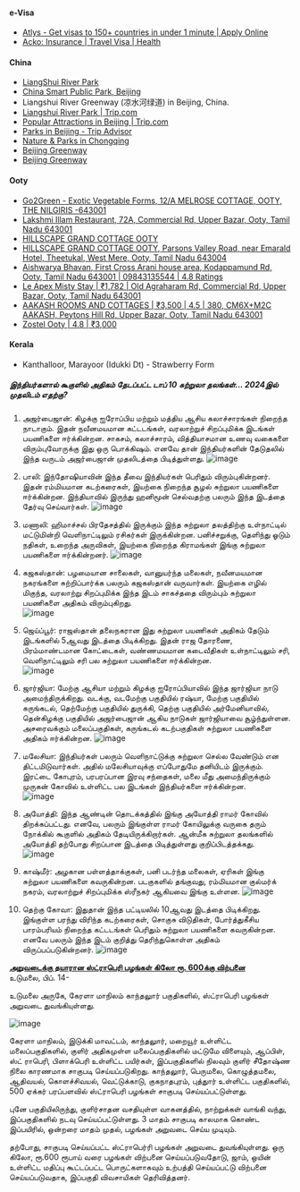 #### e-Visa
- [Atlys - Get visas to 150+ countries in under 1 minute | Apply Online](https://www.atlys.com/)
- [Acko: Insurance | Travel Visa | Health](https://www.acko.com/t/travel)

#### China
- [LiangShui River Park](https://www.chinaadvent.com/liangshui-river-park/)
- [China Smart Public Park, Beijing](https://www.youtube.com/watch?v=nilIBKiNP_I)
- Liangshui River Greenway (凉水河绿道) in Beijing, China.
- [ Liangshui River Park | Trip.com](https://www.trip.com/travel-guide/attraction/beijing/district-1-liangshui-river-park-31671159/)
- [Popular Attractions in Beijing | Trip.com](https://www.trip.com/travel-guide/attraction/beijing-1/tourist-attractions/?locale=en-XX&curr=USD)
- [Parks in Beijing - Trip Advisor](https://www.tripadvisor.in/Attractions-g294212-Activities-c57-t70-Beijing.html)
- [Nature & Parks in Chongqing](https://www.tripadvisor.in/Attractions-g294213-Activities-c57-Chongqing.html)
- [Beijing Greenway](https://english.beijing.gov.cn/specials/livablegreenbeijing/naturalbeauty/greenway/202312/t20231222_3507690.html)
- [Beijing Greenway](https://english.beijing.gov.cn/specials/livablegreenbeijing/naturalbeauty/greenway/)

#### Ooty
- [Go2Green - Exotic Vegetable Forms, 12/A MELROSE COTTAGE, OOTY, THE NILGIRIS -643001](https://www.go2green.in/)
- [Lakshmi Illam Restaurant, 72A, Commercial Rd, Upper Bazar, Ooty, Tamil Nadu 643001](https://maps.app.goo.gl/fNoL2v3GnyVN9qjM6)
- [HILLSCAPE GRAND COTTAGE OOTY](https://maps.app.goo.gl/bVU2afaxPEegM7cX9)
- [HILLSCAPE GRAND COTTAGE OOTY, Parsons Valley Road, near Emarald Hotel, Theetukal, West Mere, Ooty, Tamil Nadu 643004](https://hillscapegrand.com/)
- [Aishwarya Bhavan, First Cross Arani house area, Kodappamund Rd, Ooty, Tamil Nadu 643001 | 09843135544 | 4.8 Ratings](https://maps.app.goo.gl/NGrVkBRWPfe6fUsAA)
- [Le Apex Misty Stay | ₹1,782 | Old Agraharam Rd, Commercial Rd, Upper Bazar, Ooty, Tamil Nadu 643001](https://maps.app.goo.gl/whiTs4zYwdkZrTrK6)
- [AAKASH ROOMS AND COTTAGES | ₹3,500 | 4.5 | 380, CM6X+M2C AAKASH, Peytons Hill Rd, Upper Bazar, Ooty, Tamil Nadu 643001](https://maps.app.goo.gl/mLEk2UmnfAdpizLH6)
- [Zostel Ooty | 4.8 | ₹3,000](https://maps.app.goo.gl/4gJpd7JuQGWNrz9d8)

#### Kerala
- Kanthalloor, Marayoor (Idukki Dt) -  Strawberry Form

##### இந்தியர்களால் கூகுளில் அதிகம் தேடப்பட்ட டாப் 10 சுற்றுலா தலங்கள்... 2024இல் முதலிடம் எதற்கு?
1. அஜர்பைஜான்: கிழக்கு ஐரோப்பிய மற்றும் மத்திய ஆசிய கலாச்சாரங்கள் நிறைந்த நாடாகும். இதன் நவீனமயமான கட்டடங்கள், வரலாற்றுச் சிறப்புமிக்க இடங்கள் பயணிகளை ஈர்க்கின்றன. சாகசம், கலாச்சாரம், வித்தியாசமான உணவு வகைகளை விரும்புவோருக்கு இது ஒரு பொக்கிஷம். எனவே தான் இந்தியர்களின் தேடுதலில் இந்த வருடம் அஜர்பைஜான் முதலிடத்தை பிடித்துள்ளது.
![image](https://github.com/user-attachments/assets/49ab89a6-afa1-4044-b2cf-70ccf35c9bcb)

2. பாலி: இந்தோஷியாவின் இந்த தீவை இந்தியர்கள் பெரிதும் விரும்புகின்றனர். இதன் ரம்மியமான கடற்கரைகள், இயற்கை நிறைந்த சூழல் சுற்றுலா பயணிகளை ஈர்க்கின்றன. இந்தியாவில் இருந்து ஹனிமூன் செல்வதற்கு பலரும் இந்த இடத்தை தேர்வு செய்வார்கள்.
![image](https://github.com/user-attachments/assets/9e0e0ce5-859b-4e6b-864e-3c43433b5e34)

3. மணாலி: ஹிமாச்சல் பிரதேசத்தில் இருக்கும் இந்த சுற்றுலா தலத்திற்கு உள்நாட்டில் மட்டுமின்றி வெளிநாட்டிலும் ரசிகர்கள் இருக்கின்றன. பனிச்சறுக்கு, தெளிந்து ஓடும் நதிகள், உறைந்த அருவிகள், இயற்கை நிறைந்த கிராமங்கள் இங்கு சுற்றுலா பயணிகளை ஈர்க்கின்றனர்.
![image](https://github.com/user-attachments/assets/706dfddf-c4b2-496a-abe2-83277064eb32)

4. கஜகஸ்தான்: பழமையான சாலைகள், வானுயர்ந்த மலைகள், நவீனமயமான நகரங்களை சுற்றிப்பார்க்க பலரும் கஜகஸ்தான் வருவார்கள். இயற்கை எழில் மிகுந்த, வரலாற்று சிறப்புமிக்க இந்த இடம் சாகச்ததை விரும்பும் சுற்றுலா பயணிகளை அதிகம் விரும்புகிறது.   
![image](https://github.com/user-attachments/assets/bf68f087-2f6f-4241-8aca-6291b1b24f61)

5. ஜெய்ப்பூர்: ராஜஸ்தான் தலைநகரான இது சுற்றுலா பயணிகள் அதிகம் தேடும் இடங்களில் 5ஆவது இடத்தை பிடிக்கிறது. இதன் ராஜ தோரணை, பிரம்மாண்டமான கோட்டைகள், வண்ணமயமான கடைவீதிகள் உள்நாட்டிலும் சரி, வெளிநாட்டிலும் சரி பல சுற்றுலா பயணிகளை ஈர்க்கின்றன.   
![image](https://github.com/user-attachments/assets/056c9527-687f-4720-ab9c-78c74fe05e99)

6. ஜார்ஜியா: மேற்கு ஆசியா மற்றும் கிழக்கு ஐரோப்பியாவில் இந்த ஜார்ஜியா நாடு அமைந்திருக்கிறது. வடக்கு, வடமேற்கு பகுதியில் ரஷ்யா, மேற்கு பகுதியில் கருங்கடல், தெற்மேற்கு பகுதியில் துருக்கி, தெற்கு பகுதியில் அர்மேனியாவில், தென்கிழக்கு பகுதியில் அஜர்பைஜான் ஆகிய நாடுகள் ஜார்ஜியாவை சூழ்ந்துள்ளன. அசரைவக்கும் மலைப்பகுதிகள், கருங்கடல் கடற்பகுதிகள் சுற்றுலா பயணிகளை அதிகம் ஈர்க்கின்றன. 
![image](https://github.com/user-attachments/assets/5d8c0aae-a677-4fc9-b43d-02551e9b4b50)

7. மலேசியா: இந்தியர்கள் பலரும் வெளிநாட்டுக்கு சுற்றுலா செல்ல வேண்டும் என திட்டமிடுவார்கள். அதில் மலேசியாவுக்கு எப்போதுமே தனியிடம் இருக்கும். இரட்டை கோபுரம், பரபரப்பான இரவு சந்தைகள், மலை மீது அமைந்திருக்கும் முருகன் கோவில் உள்ளிட்ட பல இடங்கள் இந்தியர்களை ஈர்க்கின்றன.   
![image](https://github.com/user-attachments/assets/8829522d-cbcf-4934-be25-9e4278397a1d)

8. அயோத்தி: இந்த ஆண்டின் தொடக்கத்தில் இங்கு அயோத்தி ராமர் கோவில் திறக்கப்பட்டது. எனவே, பலரும் இங்குள்ள ராமர் கோயிலுக்கு வருகை தரும் நோக்கில் கூகுளில் அதிகம் தேடியிருக்கிறார்கள். ஆன்மீக சுற்றுலா தலங்களில் அயோத்தி தற்போது சிறப்பான இடத்தை பிடித்துள்ளது குறிப்பிடத்தக்கது.  
![image](https://github.com/user-attachments/assets/4fa0266e-faff-432f-ab29-b84e17968b2a)

9. காஷ்மீர்: அழகான பள்ளத்தாக்குகள், பனி படர்ந்த மலைகள், ஏரிகள் இங்கு சுற்றுலா பயணிகளை கவருகின்றன. படகுகளில் தங்குவது, ரம்மியமான குல்மர்க் நகரம், வரலாற்றுச் சிறப்புமிக்க ஸ்ரீநகர் ஆகியவை இங்கு உள்ளன. 
![image](https://github.com/user-attachments/assets/0b17f5d9-8585-4723-89f8-0de1490fd4da)

10. தெற்கு கோவா: இதுதான் இந்த பட்டியலில் 10ஆவது இடத்தை பிடிக்கிறது. இங்குள்ள பரந்து விரிந்த கடற்கரைகள், சொகுசு விடுதிகள், போர்த்துகீசிய பாரம்பரியம் நிறைந்த கட்டடங்கள் பெரிதும் சுற்றுலா பயணிகளை கவருகின்றன. எனவே பலரும் இந்த இடம் குறித்து தெரிந்துகொள்ள அதிகம் விருப்பப்படுகின்றனர்.
![image](https://github.com/user-attachments/assets/d539c95d-14a4-4169-8685-5bea9aa44903)



**[அறுவடைக்கு தயாரான ஸ்ட்ராபெரி பழங்கள் கிலோ ரூ. 600க்கு விற்பனை](https://www.dinamalar.com/news/tamil-nadu-district-news-tiruppur/strawberry-fruits-ready-for-harvest-are-being-sold-for-rs-600-per-kg-/3854165)**  
உடுமலை, பிப். 14-

உடுமலை அருகே, கேரளா மாநிலம் காந்தலுார் பகுதிகளில், ஸ்ட்ராபெரி பழங்கள் அறுவடை துவங்கியுள்ளது.

![image](https://github.com/user-attachments/assets/a07075af-49d4-4d42-9c5a-570205c5c0fa)

கேரளா மாநிலம், இடுக்கி மாவட்டம், காந்தலுார், மறையூர் உள்ளிட்ட மலைப்பகுதிகளில், குளிர் அதிகமுள்ள மலைப்பகுதிகளில் மட்டுமே விளையும், ஆப்பிள், ஸ்ட் ராபெரி, பிளாக்பெரி உள்ளிட்ட பயிர்கள், இப்பகுதிகளில் நிலவும் குளிர் சீதோஷ்ண நிலை காரணமாக சாகுபடி செய்யப்படுகிறது. காந்தலுார், பெருமலை, கொழுத்தமலை, ஆதிவயல், கொளச்சிவயல், வெட்டுக்காடு, குகநாதபுரம், புத்துார் உள்ளிட்ட பகுதிகளில், 500 ஏக்கர் பரப்பளவில் ஸ்ட்ராபெரி பழங்கள் சாகுபடி செய்யப்பட்டுள்ளது.

புனே பகுதியிலிருந்து, குளிர்சாதன வசதியுள்ள வாகனத்தில், நாற்றுக்கள் வாங்கி வந்து, இப்பகுதிகளில் நடவு செய்யப்பட்டுள்ளது. 3 மாதம் சாகுபடி காலமாக கொண்ட இப்பயிரில், ஒன்றரை மாதம் முதல், பழங்கள் அறுவடை செய்ய முடியும்.

தற்போது, சாகுபடி செய்யப்பட்ட ஸ்ட்ராபெர்ரி பழங்கள் அறுவடை துவங்கியுள்ளது. ஒரு கிலோ, ரூ.600 ரூபாய் வரை பழங்கள் விற்பனை செய்யப்படுவதோடு, ஜாம், ஒயின் உள்ளிட்ட மதிப்பு கூட்டப்பட்ட பொருட்களாகவும் உற்பத்தி செய்யப்பட்டு விற்பனை செய்யப்படுவதாக, இப்பகுதி விவசாயிகள் தெரிவித்தனர்.
